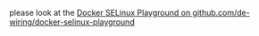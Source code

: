 
please look at the [Docker SELinux Playground on github.com/de-wiring/docker-selinux-playground](https://github.com/de-wiring/docker-selinux-playground)

